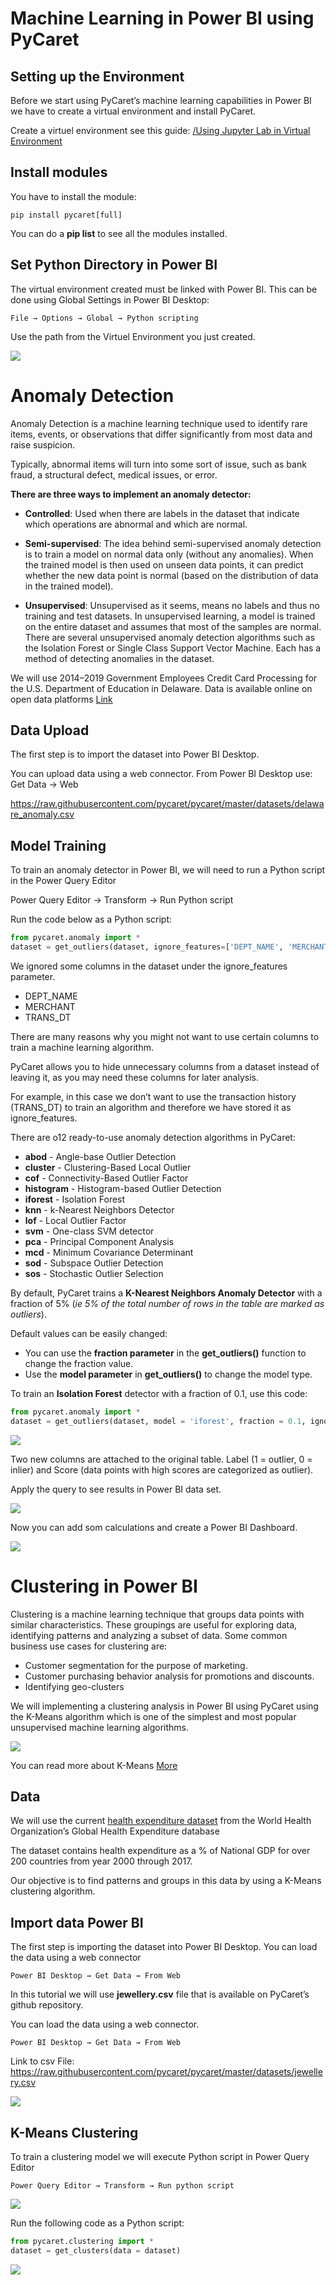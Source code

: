 # Machine Learning in Power BI using PyCaret

## Setting up the Environment
Before we start using PyCaret’s machine learning capabilities in Power BI we have to create a virtual environment and install PyCaret.

Create a virtuel environment see this guide: [/Using Jupyter Lab in Virtual Environment](./Using_Jupyter_Lab_in_Virtual_Environme.md)

## Install modules
You have to install the module:

    pip install pycaret[full]

You can do a **pip list** to see all the modules installed.

## Set Python Directory in Power BI
The virtual environment created must be linked with Power BI. This can be done using Global Settings in Power BI Desktop:

    File → Options → Global → Python scripting

Use the path from the Virtuel Environment you just created.

![](./image/power_bi_path.jpg)

# Anomaly Detection
Anomaly Detection is a machine learning technique used to identify rare items, events, or observations that differ significantly from most data and raise suspicion.

Typically, abnormal items will turn into some sort of issue, such as bank fraud, a structural defect, medical issues, or error.

**There are three ways to implement an anomaly detector:**

- **Controlled**: Used when there are labels in the dataset that indicate which operations are abnormal and which are normal.

- **Semi-supervised**: The idea behind semi-supervised anomaly detection is to train a model on normal data only (without any anomalies). When the trained model is then used on unseen data points, it can predict whether the new data point is normal (based on the distribution of data in the trained model).

- **Unsupervised**: Unsupervised as it seems, means no labels and thus no training and test datasets. In unsupervised learning, a model is trained on the entire dataset and assumes that most of the samples are normal. There are several unsupervised anomaly detection algorithms such as the Isolation Forest or Single Class Support Vector Machine. Each has a method of detecting anomalies in the dataset.

We will use 2014–2019 Government Employees Credit Card Processing for the U.S. Department of Education in Delaware. Data is available online on open data platforms [Link](https://data.delaware.gov/Government-and-Finance/Credit-Card-Spend-by-Merchant/8pzf-ge27)

## Data Upload
The first step is to import the dataset into Power BI Desktop. 

You can upload data using a web connector.
From Power BI Desktop use:  Get Data → Web

https://raw.githubusercontent.com/pycaret/pycaret/master/datasets/delaware_anomaly.csv

## Model Training

To train an anomaly detector in Power BI, we will need to run a Python script in the Power Query Editor

Power Query Editor → Transform → Run Python script 

Run the code below as a Python script:

```python
from pycaret.anomaly import *
dataset = get_outliers(dataset, ignore_features=['DEPT_NAME', 'MERCHANT', 'TRANS_DT'])
```

We ignored some columns in the dataset under the ignore_features parameter. 

- DEPT_NAME
- MERCHANT
- TRANS_DT

There are many reasons why you might not want to use certain columns to train a machine learning algorithm.

PyCaret allows you to hide unnecessary columns from a dataset instead of leaving it, as you may need these columns for later analysis. 

For example, in this case we don’t want to use the transaction history (TRANS_DT) to train an algorithm and therefore we have stored it as ignore_features.

There are o12 ready-to-use anomaly detection algorithms in PyCaret:

- **abod** - Angle-base Outlier Detection
- **cluster** - Clustering-Based Local Outlier
- **cof** - Connectivity-Based Outlier Factor
- **histogram** - Histogram-based Outlier Detection
- **iforest** - Isolation Forest
- **knn** - k-Nearest Neighbors Detector
- **lof** - Local Outlier Factor
- **svm** - One-class SVM detector
- **pca** - Principal Component Analysis
- **mcd** - Minimum Covariance Determinant
- **sod** - Subspace Outlier Detection
- **sos** - Stochastic Outlier Selection

By default, PyCaret trains a **K-Nearest Neighbors Anomaly Detector** with a fraction of 5% (*ie 5% of the total number of rows in the table are marked as outliers*). 

Default values can be easily changed:

- You can use the **fraction parameter** in the **get_outliers()** function to change the fraction value.
- Use the **model parameter** in **get_outliers()** to change the model type.

To train an **Isolation Forest** detector with a fraction of 0.1, use this code:

```python
from pycaret.anomaly import *
dataset = get_outliers(dataset, model = 'iforest', fraction = 0.1, ignore_features=['DEPT_NAME', 'MERCHANT', 'TRANS_DT'])
```

![](./image/power_bi_tabel.jpg)

Two new columns are attached to the original table. Label (1 = outlier, 0 = inlier) and Score (data points with high scores are categorized as outlier). 

Apply the query to see results in Power BI data set.

![](./image/power_bi_lable.jpg)

Now you can add som calculations and create a Power BI Dashboard.

![](./image/dashboard.png)


# Clustering in Power BI
Clustering is a machine learning technique that groups data points with similar characteristics. These groupings are useful for exploring data, identifying patterns and analyzing a subset of data. Some common business use cases for clustering are:

- Customer segmentation for the purpose of marketing.
- Customer purchasing behavior analysis for promotions and discounts.
- Identifying geo-clusters

We will implementing a clustering analysis in Power BI using PyCaret using the K-Means algorithm which is one of the simplest and most popular unsupervised machine learning algorithms. 

![](https://cdn-images-1.medium.com/max/2726/1*2eQuIebjtTMJot27bWXgCQ.png)

You can read more about K-Means [More](https://stanford.edu/~cpiech/cs221/handouts/kmeans.html)

## Data
We will use the current [health expenditure dataset](https://data.worldbank.org/indicator/SH.XPD.CHEX.GD.ZS) from the World Health Organization’s Global Health Expenditure database

The dataset contains health expenditure as a % of National GDP for over 200 countries from year 2000 through 2017.

Our objective is to find patterns and groups in this data by using a K-Means clustering algorithm.

## Import data Power BI
The first step is importing the dataset into Power BI Desktop. You can load the data using a web connector

    Power BI Desktop → Get Data → From Web












In this tutorial we will use **jewellery.csv** file that is available on PyCaret’s github repository. 

You can load the data using a web connector. 

    Power BI Desktop → Get Data → From Web

Link to csv File: https://raw.githubusercontent.com/pycaret/pycaret/master/datasets/jewellery.csv

![](./image/filelink.jpg)


## K-Means Clustering
To train a clustering model we will execute Python script in Power Query Editor

    Power Query Editor → Transform → Run python script

![](./image/powerquery_python.jpg)

Run the following code as a Python script:

```python
from pycaret.clustering import *
dataset = get_clusters(data = dataset)
```

![](./image/python_script.jpg)

# 